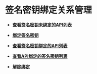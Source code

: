 # 签名密钥绑定关系管理<a name="apig-zh-api-180713139"></a>

-   **[查看签名密钥未绑定的API列表](查看签名密钥未绑定的API列表.md)**  

-   **[绑定签名密钥](绑定签名密钥.md)**  

-   **[查看签名密钥绑定的API列表](查看签名密钥绑定的API列表.md)**  

-   **[查看API绑定的签名密钥列表](查看API绑定的签名密钥列表.md)**  

-   **[解除绑定](解除绑定API.md)**  


